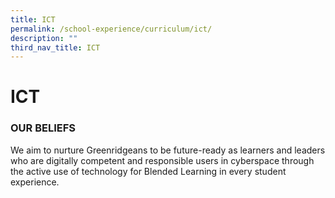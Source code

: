 ```yaml
---
title: ICT
permalink: /school-experience/curriculum/ict/
description: ""
third_nav_title: ICT
---
```

# **ICT**

### OUR BELIEFS

We aim to nurture Greenridgeans to be future-ready as learners and leaders who are digitally competent and responsible users in cyberspace through the active use of technology for Blended Learning in every student experience.

